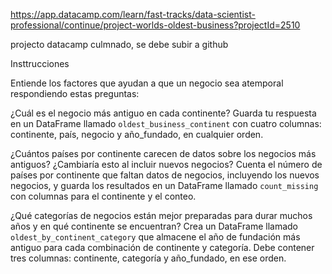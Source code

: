 https://app.datacamp.com/learn/fast-tracks/data-scientist-professional/continue/project-worlds-oldest-business?projectId=2510

projecto datacamp culmnado, se debe subir a github

Insttrucciones 


Entiende los factores que ayudan a que un negocio sea atemporal respondiendo estas preguntas:

¿Cuál es el negocio más antiguo en cada continente? Guarda tu respuesta en un DataFrame llamado `oldest_business_continent` con cuatro columnas: continente, país, negocio y año_fundado, en cualquier orden.

¿Cuántos países por continente carecen de datos sobre los negocios más antiguos? ¿Cambiaría esto al incluir nuevos negocios? Cuenta el número de países por continente que faltan datos de negocios, incluyendo los nuevos negocios, y guarda los resultados en un DataFrame llamado `count_missing` con columnas para el continente y el conteo.

¿Qué categorías de negocios están mejor preparadas para durar muchos años y en qué continente se encuentran? Crea un DataFrame llamado `oldest_by_continent_category` que almacene el año de fundación más antiguo para cada combinación de continente y categoría. Debe contener tres columnas: continente, categoría y año_fundado, en ese orden.
